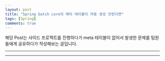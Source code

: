 ```yaml
---
layout: post
title: "Spring batch core의 메타 테이블이 자동 생성 안된다면"
tags: [Spring]
comments: true
---
```


해당 Post는 사이드 프로젝트를 진행하다가 meta 테이블이 없어서 발생한 문제를 팀원들에게 공유하다가 작성해보는 글입니다.

---



---
